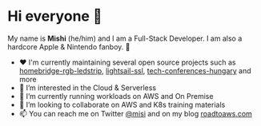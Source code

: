 # Hi everyone 👋

My name is **Mishi** (he/him) and I am a Full-Stack Developer. I am also a hardcore Apple & Nintendo fanboy. 🤠

- ❤️ I'm currently maintaining several open source projects such as [homebridge-rgb-ledstrip](https://github.com/suhajda3/homebridge-rgb-ledstrip), [lightsail-ssl](https://github.com/suhajda3/lightsail-ssl), [tech-conferences-hungary](https://github.com/suhajda3/tech-conferences-hungary) and more
- 👀 I’m interested in the Cloud & Serverless
- 🌱 I’m currently running workloads on AWS and On Premise
- 💞️ I’m looking to collaborate on AWS and K8s training materials
- 📫 You can reach me on Twitter [@misi](https://twitter.com/misi) and on my blog [roadtoaws.com](https://roadtoaws.com/)

<!---
suhajda3/suhajda3 is a ✨ special ✨ repository because its `README.md` (this file) appears on your GitHub profile.
You can click the Preview link to take a look at your changes.
--->
